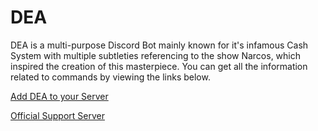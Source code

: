 # DEA
DEA is a multi-purpose Discord Bot mainly known for it's infamous Cash System with multiple subtleties referencing to the show Narcos, which inspired the creation of this masterpiece. You can get all the information related to commands by viewing the links below.

[Add DEA to your Server](https://discordapp.com/oauth2/authorize?client_id=496520437514371072&scope=bot&permissions=8)

[Official Support Server](https://discord.gg/nQvecMF)
